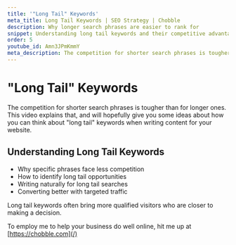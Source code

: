 ```yaml
---
title: '"Long Tail" Keywords'
meta_title: Long Tail Keywords | SEO Strategy | Chobble
description: Why longer search phrases are easier to rank for
snippet: Understanding long tail keywords and their competitive advantages
order: 5
youtube_id: Amn3JPmKmmY
meta_description: The competition for shorter search phrases is tougher than for longer ones - learn about long tail keywords for your website content
---
```


# "Long Tail" Keywords

The competition for shorter search phrases is tougher than for longer ones. This video explains that, and will hopefully give you some ideas about how you can think about "long tail" keywords when writing content for your website.

## Understanding Long Tail Keywords

- Why specific phrases face less competition
- How to identify long tail opportunities
- Writing naturally for long tail searches
- Converting better with targeted traffic

Long tail keywords often bring more qualified visitors who are closer to making a decision.

To employ me to help your business do well online, hit me up at [https://chobble.com](/)